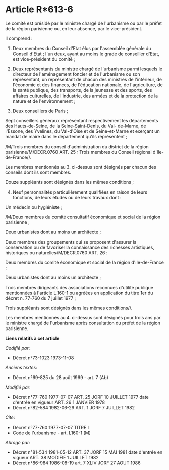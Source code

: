 # Article R*613-6

Le comité est présidé par le ministre chargé de l'urbanisme ou par le préfet de la région parisienne ou, en leur absence, par
le vice-président.

Il comprend :          

1. Deux membres du Conseil d'Etat élus par l'assemblée générale du Conseil d'Etat ; l'un deux, ayant au moins le grade de
conseiller d'Etat, est vice-président du comité ;

2. Deux représentants du ministre chargé de l'urbanisme parmi lesquels le directeur de l'aménagement foncier et de
l'urbanisme ou son représentant, un représentant de chacun des ministres de l'intérieur, de l'économie et des finances, de
l'éducation nationale, de l'agriculture, de la santé publique, des transports, de la jeunesse et des sports, des affaires
culturelles, de l'industrie, des armées et de la protection de la nature et de l'environnement ;

3. Deux conseillers de Paris ;

Sept conseillers généraux représentant respectivement les départements des Hauts-de-Seine, de la Seine-Saint-Denis, du Val-
de-Marne, de l'Essone, des Yvelines, du Val-d'Oise et de Seine-et-Marne et exerçant un mandat de maire dans le département
qu'ils représentent ;

/M/Trois membres du conseil d'administration du district de la région parisienne/M/DECR.0760 ART. 25 : Trois membres du
Conseil régional d'Ile-de-France//.

Les membres mentionnés au 3. ci-dessus sont désignés par chacun des conseils dont ils sont membres.

Douze suppléants sont désignés dans les mêmes conditions ;

4. Neuf personnalités particulièrement qualifiées en raison de leurs fonctions, de leurs études ou de leurs travaux dont :

Un médecin ou hygiéniste ;

/M/Deux membres du comité consultatif économique et social de la région parisienne ;

Deux urbanistes dont au moins un architecte ;

Deux membres des groupements qui se proposent d'assurer la conservation ou de favoriser la connaissance des richesses
artistiques, historiques ou naturelles/M/DECR.0760 ART. 26 :

Deux membres du comité économique et social de la région d'Ile-de-France ;

Deux urbanistes dont au moins un architecte ;

Trois membres dirigeants des associations reconnues d'utilité publique mentionnées à l'article L.160-1 ou agréées en
application du titre 1er du décret n. 77-760 du 7 juillet 1977 ;

Trois suppléants sont désignés dans les mêmes conditions//.

Les membres mentionnés au 4. ci-dessus sont désignés pour trois ans par le ministre chargé de l'urbanisme après consultation
du préfet de la région parisienne.

**Liens relatifs à cet article**

_Codifié par_:

  - Décret n°73-1023 1973-11-08

_Anciens textes_:

  - Décret n°69-825 du 28 août 1969 - art. 7 (Ab)

_Modifié par_:

  - Décret n°77-760 1977-07-07 ART. 25 JORF 10 JUILLET 1977 date d'entrée en vigueur ART. 26 1 JANVIER 1978
  - Décret n°82-584 1982-06-29 ART. 1 JORF 7 JUILLET 1982

_Cite_:

  - Décret n°77-760 1977-07-07 TITRE I
  - Code de l'urbanisme - art. L160-1 (M)

_Abrogé par_:

  - Décret n°81-534 1981-05-12 ART. 37 JORF 15 MAI 1981 date d'entrée en vigueur ART. 38 MODIFIE 1 JUILLET 1982
  - Décret n°86-984 1986-08-19 art. 7 XLIV JORF 27 AOUT 1986
